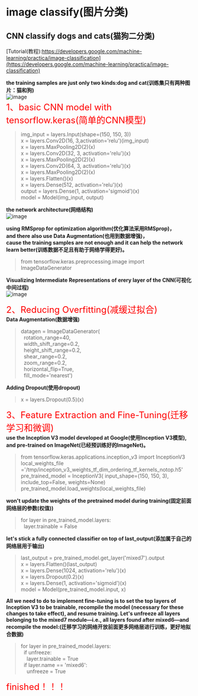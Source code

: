 # image classify(图片分类)
## CNN classify dogs and cats(猫狗二分类)
[Tutorial(教程):https://developers.google.com/machine-learning/practica/image-classification](https://developers.google.com/machine-learning/practica/image-classification)

**the training samples are just only two kinds:dog and cat(训练集只有两种图片：猫和狗)**  
![image](https://wx2.sinaimg.cn/mw1024/8311c72dly1fuhculbeevj20q10ch157.jpg)  
<font color=red size=5>1、basic CNN model with tensorflow.keras(简单的CNN模型)</font>  

> img_input = layers.Input(shape=(150, 150, 3))  
> x = layers.Conv2D(16, 3,activation='relu')(img_input)  
> x = layers.MaxPooling2D(2)(x)  
> x = layers.Conv2D(32, 3, activation='relu')(x)  
> x = layers.MaxPooling2D(2)(x)  
> x = layers.Conv2D(64, 3, activation='relu')(x)  
> x = layers.MaxPooling2D(2)(x)  
> x = layers.Flatten()(x)  
> x = layers.Dense(512, activation='relu')(x)  
> output = layers.Dense(1, activation='sigmoid')(x)  
> model = Model(img_input, output)

**the network architecture(网络结构)**    
![image](https://wx1.sinaimg.cn/mw1024/8311c72dly1fuhd5mukzwj20f20e7dft.jpg)

**using RMSprop for optimization algorithm(优化算法采用RMSprop)，  
and there also use Data Augmentation(也用到数据增强)，  
cause the training samples are not enough and it can help the network learn better(训练数据不足且有助于网络学得更好)。**   
> from tensorflow.keras.preprocessing.image import ImageDataGenerator

**Visualizing Intermediate Representations of erery layer of the CNN(可视化中间过程)**  
![image](https://wx3.sinaimg.cn/mw1024/8311c72dly1fuhdj6sgtrj20s70dr147.jpg)

<font color=red size=5>2、Reducing Overfitting(减缓过拟合)</font>   
**Data Augmentation(数据增强)**  
> datagen = ImageDataGenerator(  
>&nbsp;&nbsp;rotation_range=40,  
>&nbsp;&nbsp;width_shift_range=0.2,  
>&nbsp;&nbsp;height_shift_range=0.2,  
>&nbsp;&nbsp;shear_range=0.2,  
>&nbsp;&nbsp;zoom_range=0.2,  
>&nbsp;&nbsp;horizontal_flip=True,  
>&nbsp;&nbsp;fill_mode='nearest')  

**Adding Dropout(使用dropout)**  
> x = layers.Dropout(0.5)(x)

<font color=red size=5>3、Feature Extraction and Fine-Tuning(迁移学习和微调)</font>  
**use the Inception V3 model developed at Google(使用Inception V3模型),  
and pre-trained on ImageNet(已经预训练好的ImageNet)。**   
> from tensorflow.keras.applications.inception_v3 import InceptionV3  
> local_weights_file ='/tmp/inception_v3_weights_tf_dim_ordering_tf_kernels_notop.h5'  
> pre_trained_model = InceptionV3( input_shape=(150, 150, 3),   include_top=False, weights=None)  
> pre_trained_model.load_weights(local_weights_file)  

**won't update the weights of the pretrained model during training(固定前面网络层的参数(权值))**  
> for layer in pre_trained_model.layers:  
>&nbsp;&nbsp;layer.trainable = False  

**let's stick a fully connected classifier on top of last_output(添加属于自己的网络层用于输出)**  
> last_output = pre_trained_model.get_layer('mixed7').output  
x = layers.Flatten()(last_output)  
x = layers.Dense(1024, activation='relu')(x)  
x = layers.Dropout(0.2)(x)  
x = layers.Dense(1, activation='sigmoid')(x)  
model = Model(pre_trained_model.input, x)  

**All we need to do to implement fine-tuning is to set the top layers of Inception V3 to be trainable, recompile the model (necessary for these changes to take effect), and resume training. Let's unfreeze all layers belonging to the mixed7 module—i.e., all layers found after mixed6—and recompile the model:(迁移学习的网络开放前面更多网络层进行训练，更好地拟合数据)**  
> for layer in pre_trained_model.layers:  
> &nbsp;&nbsp;if unfreeze:  
>&nbsp;&nbsp;&nbsp;&nbsp;layer.trainable = True  
>&nbsp;&nbsp;if layer.name == 'mixed6':  
>&nbsp;&nbsp;&nbsp;&nbsp;unfreeze = True  

<font color=red size=5>finished！！！</font>   